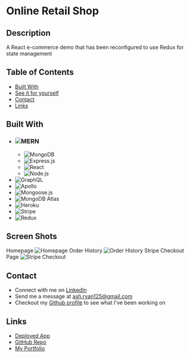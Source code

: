 # Online Retail Shop

## Description
A React e-commerce demo that has been reconfigured to use Redux for state management

## Table of Contents

- [Built With](#built-with)
- [See it for yourself](#screen-shots)
- [Contact](#contact)
- [Links](#links)

## Built With

- ### ![MERN](https://img.shields.io/badge/MERN-blue?style=for-the-badge)
  - ![MongoDB](https://img.shields.io/badge/MongoDB-4EA94B?style=for-the-badge&logo=mongodb&logoColor=white)
  - ![Express.js](https://img.shields.io/badge/Express.js-404D59?style=for-the-badge&logo=express)
  - ![React](https://img.shields.io/badge/React-20232A?style=for-the-badge&logo=react&logoColor=61DAFB)
  - ![Node.js](https://img.shields.io/badge/Node.js-43853D?style=for-the-badge&logo=node.js&logoColor=white)
- ![GraphQL](https://img.shields.io/badge/GraphQL-E4405F?style=for-the-badge&logo=graphql)
- ![Apollo](https://img.shields.io/badge/Apollo_Server-8B89CC?style=for-the-badge&logo=apollographql)
- ![Mongoose.js](https://img.shields.io/badge/Mongoose.js-880000?style=for-the-badge&logoColor=white)
- ![MongoDB Atlas](https://img.shields.io/badge/MongoDB%20Atlas-4EA94B?style=for-the-badge&logo=mongodb&logoColor=white)
- ![Heroku](https://img.shields.io/badge/Heroku-430098?style=for-the-badge&logo=heroku)
- ![Stripe](https://img.shields.io/badge/Stripe-blueviolet?style=for-the-badge&logo=stripe&logoColor=white)
- ![Redux](https://img.shields.io/badge/Redux-430098?style=for-the-badge&logo=redux)


## Screen Shots
Homepage
![Homepage](client/src/assets/homepage.png)
Order History
![Order History](client/src/assets/orderHistory.png)
Stripe Checkout Page
![Stripe Checkout](client/src/assets/stripeCheckout.png)

## Contact

* Connect with me on [LinkedIn]()
* Send me a message at [ash.ryan125@gmail.com](mailto:ash.ryan125@gmail.com)
* Checkout my [Github profile](https://github.com/ashryan125/) to see what I've been working on


## Links

* [Deployed App](https://#.herokuapp.com/)
* [GitHub Repo](https://github.com/ashryan125/redux-refactor)
* [My Portfolio](https://ashryan125.github.io/full-stack-portfolio/)



